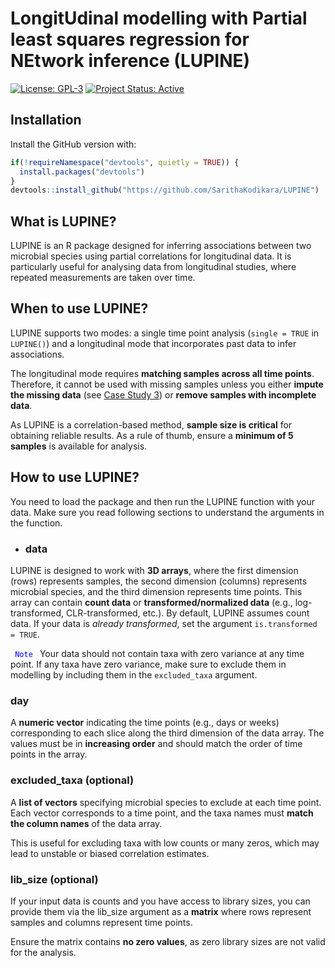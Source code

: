# LongitUdinal modelling with Partial least squares regression for NEtwork inference (LUPINE)

[![License: GPL-3](https://img.shields.io/badge/license-GPL--3-blue.svg)](https://opensource.org/licenses/GPL-3.0)
[![Project Status: Active](https://img.shields.io/badge/project%20status-active-brightgreen.svg)](https://example.com) 


## Installation

Install the GitHub version with:

```r
if(!requireNamespace("devtools", quietly = TRUE)) {
  install.packages("devtools")
}
devtools::install_github("https://github.com/SarithaKodikara/LUPINE")
```

## What is LUPINE?

LUPINE is an R package designed for inferring associations between two microbial species using partial correlations for longitudinal data. 
It is particularly useful for analysing data from longitudinal studies, where repeated measurements are taken over time. 

## When to use LUPINE?

LUPINE supports two modes: a single time point analysis (`single = TRUE` in `LUPINE()`) and a longitudinal mode that incorporates past data to infer associations. 

The longitudinal mode requires
**matching samples across all time points**. 
Therefore, it cannot be used with missing samples unless you either **impute the missing data** (see [Case Study 3](https://microbiomejournal.biomedcentral.com/articles/10.1186/s40168-025-02041-w))
 or **remove samples with incomplete data**.
 
As LUPINE is a correlation-based method, **sample size is critical** for obtaining reliable results. 
As a rule of thumb, ensure a **minimum of 5 samples** is available for analysis.

## How to use LUPINE?
You need to load the package and then run the LUPINE function with your data. 
Make sure you read following sections to understand the arguments in the function.


- ### data

LUPINE is designed to work with **3D arrays**, where the first dimension (rows) represents samples, the second dimension (columns) represents microbial species, and the third dimension represents time points.
This array can contain **count data** or **transformed/normalized data** (e.g., log-transformed, CLR-transformed, etc.).
By default, LUPINE assumes count data. If your data is *already transformed*, set the argument `is.transformed = TRUE`.

<code style="color : Blue">  Note </code> 
Your data should not contain taxa with zero variance at any time point.
If any taxa have zero variance, make sure to exclude them in modelling by including them in the `excluded_taxa` argument.

### day

A **numeric vector** indicating the time points (e.g., days or weeks) corresponding to each slice along the third dimension of the data array.
The values must be in **increasing order** and should match the order of time points in the array.

### excluded_taxa (optional)

A **list of vectors** specifying microbial species to exclude at each time point.
Each vector corresponds to a time point, and the taxa names must **match the column names** of the data array.

This is useful for excluding taxa with low counts or many zeros, which may lead to unstable or biased correlation estimates.

### lib_size (optional)

If your input data is counts and you have access to library sizes, 
you can provide them via the lib_size argument as a **matrix** where rows represent samples and columns represent time points.

Ensure the matrix contains **no zero values**, as zero library sizes are not valid for the analysis.
